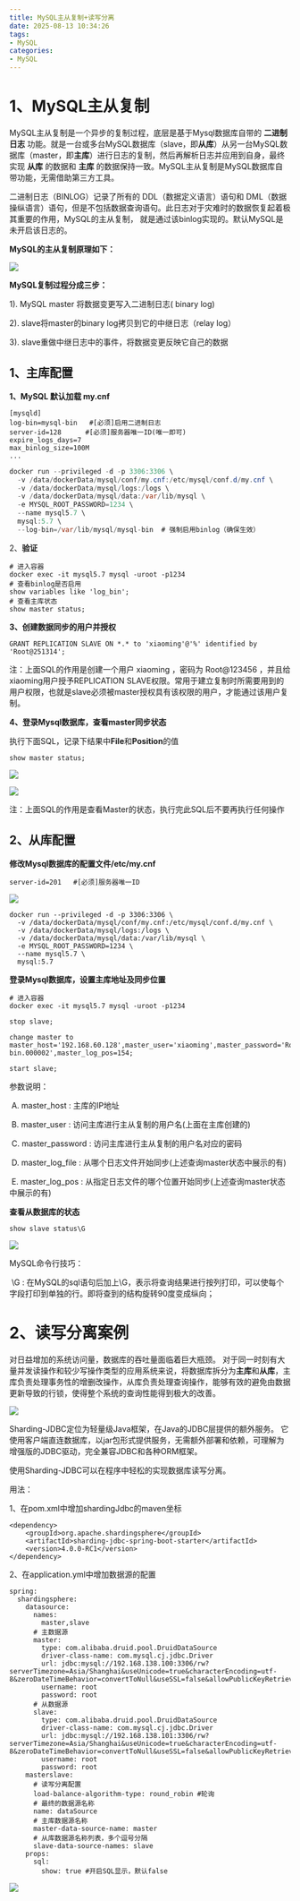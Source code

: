 ```yaml
---
title: MySQL主从复制+读写分离
date: 2025-08-13 10:34:26
tags:
- MySQL
categories:
- MySQL
---
```


# 1、**MySQL主从复制**

MySQL主从复制是一个异步的复制过程，底层是基于Mysql数据库自带的 **二进制日志** 功能。就是一台或多台MySQL数据库（slave，即**从库**）从另一台MySQL数据库（master，即**主库**）进行日志的复制，然后再解析日志并应用到自身，最终实现 **从库** 的数据和 **主库** 的数据保持一致。MySQL主从复制是MySQL数据库自带功能，无需借助第三方工具。

二进制日志（BINLOG）记录了所有的 DDL（数据定义语言）语句和 DML（数据操纵语言）语句，但是不包括数据查询语句。此日志对于灾难时的数据恢复起着极其重要的作用，MySQL的主从复制， 就是通过该binlog实现的。默认MySQL是未开启该日志的。

**MySQL的主从复制原理如下：**

![](https://raw.githubusercontent.com/zhangzc-hub/img/main/img/Snipaste_2025-08-13_14-44-15.jpg)

**MySQL复制过程分成三步：**

1). MySQL master 将数据变更写入二进制日志( binary log)

2). slave将master的binary log拷贝到它的中继日志（relay log）

3). slave重做中继日志中的事件，将数据变更反映它自己的数据



## 1、**主库配置**

**1、MySQL 默认加载 my.cnf**

```
[mysqld]
log-bin=mysql-bin   #[必须]启用二进制日志
server-id=128      #[必须]服务器唯一ID(唯一即可)
expire_logs_days=7
max_binlog_size=100M
...
```

```java
docker run --privileged -d -p 3306:3306 \
  -v /data/dockerData/mysql/conf/my.cnf:/etc/mysql/conf.d/my.cnf \
  -v /data/dockerData/mysql/logs:/logs \
  -v /data/dockerData/mysql/data:/var/lib/mysql \
  -e MYSQL_ROOT_PASSWORD=1234 \
  --name mysql5.7 \
  mysql:5.7 \
  --log-bin=/var/lib/mysql/mysql-bin  # 强制启用binlog（确保生效）
```

2、**验证**

```
# 进入容器
docker exec -it mysql5.7 mysql -uroot -p1234
# 查看binlog是否启用
show variables like 'log_bin';
# 查看主库状态
show master status;
```

**3、创建数据同步的用户并授权**

```
GRANT REPLICATION SLAVE ON *.* to 'xiaoming'@'%' identified by 'Root@251314';
```

注：上面SQL的作用是创建一个用户 xiaoming ，密码为 Root@123456  ，并且给xiaoming用户授予REPLICATION SLAVE权限。常用于建立复制时所需要用到的用户权限，也就是slave必须被master授权具有该权限的用户，才能通过该用户复制。 

**4、登录Mysql数据库，查看master同步状态**

执行下面SQL，记录下结果中**File**和**Position**的值

```
show master status;
```

![](https://raw.githubusercontent.com/zhangzc-hub/img/main/img/1755072416433.jpg)

![](https://raw.githubusercontent.com/zhangzc-hub/img/main/img/1755072451506.jpg)

注：上面SQL的作用是查看Master的状态，执行完此SQL后不要再执行任何操作

## 2、**从库配置**

**修改Mysql数据库的配置文件/etc/my.cnf**

```
server-id=201 	#[必须]服务器唯一ID
```

![](https://raw.githubusercontent.com/zhangzc-hub/img/main/img/1755072533392.jpg)

```
docker run --privileged -d -p 3306:3306 \
  -v /data/dockerData/mysql/conf/my.cnf:/etc/mysql/conf.d/my.cnf \
  -v /data/dockerData/mysql/logs:/logs \
  -v /data/dockerData/mysql/data:/var/lib/mysql \
  -e MYSQL_ROOT_PASSWORD=1234 \
  --name mysql5.7 \
  mysql:5.7
```

**登录Mysql数据库，设置主库地址及同步位置**

```
# 进入容器
docker exec -it mysql5.7 mysql -uroot -p1234

stop slave;

change master to master_host='192.168.60.128',master_user='xiaoming',master_password='Root@251314',master_log_file='mysql-bin.000002',master_log_pos=154;

start slave;
```

参数说明：

​	A. master_host : 主库的IP地址

​	B. master_user : 访问主库进行主从复制的用户名(上面在主库创建的)

​	C. master_password : 访问主库进行主从复制的用户名对应的密码

​	D. master_log_file : 从哪个日志文件开始同步(上述查询master状态中展示的有)

​	E. master_log_pos : 从指定日志文件的哪个位置开始同步(上述查询master状态中展示的有)

**查看从数据库的状态**

```
show slave status\G
```

![](https://raw.githubusercontent.com/zhangzc-hub/img/main/img/Snipaste_2025-08-13_16-12-02.jpg)

MySQL命令行技巧：

​	\G : 在MySQL的sql语句后加上\G，表示将查询结果进行按列打印，可以使每个字段打印到单独的行。即将查到的结构旋转90度变成纵向；

# 2、**读写分离案例**

对日益增加的系统访问量，数据库的吞吐量面临着巨大瓶颈。 对于同一时刻有大量并发读操作和较少写操作类型的应用系统来说，将数据库拆分为**主库**和**从库**，主库负责处理事务性的增删改操作，从库负责处理查询操作，能够有效的避免由数据更新导致的行锁，使得整个系统的查询性能得到极大的改善。

![](https://raw.githubusercontent.com/zhangzc-hub/img/main/img/1755072836452.jpg)

Sharding-JDBC定位为轻量级Java框架，在Java的JDBC层提供的额外服务。 它使用客户端直连数据库，以jar包形式提供服务，无需额外部署和依赖，可理解为增强版的JDBC驱动，完全兼容JDBC和各种ORM框架。

使用Sharding-JDBC可以在程序中轻松的实现数据库读写分离。

用法：

1、在pom.xml中增加shardingJdbc的maven坐标

```
<dependency>
    <groupId>org.apache.shardingsphere</groupId>
    <artifactId>sharding-jdbc-spring-boot-starter</artifactId>
    <version>4.0.0-RC1</version>
</dependency>
```

2、在application.yml中增加数据源的配置

```
spring:
  shardingsphere:
    datasource:
      names:
        master,slave
      # 主数据源
      master:
        type: com.alibaba.druid.pool.DruidDataSource
        driver-class-name: com.mysql.cj.jdbc.Driver
        url: jdbc:mysql://192.168.138.100:3306/rw?serverTimezone=Asia/Shanghai&useUnicode=true&characterEncoding=utf-8&zeroDateTimeBehavior=convertToNull&useSSL=false&allowPublicKeyRetrieval=true
        username: root
        password: root
      # 从数据源
      slave:
        type: com.alibaba.druid.pool.DruidDataSource
        driver-class-name: com.mysql.cj.jdbc.Driver
        url: jdbc:mysql://192.168.138.101:3306/rw?serverTimezone=Asia/Shanghai&useUnicode=true&characterEncoding=utf-8&zeroDateTimeBehavior=convertToNull&useSSL=false&allowPublicKeyRetrieval=true
        username: root
        password: root
    masterslave:
      # 读写分离配置
      load-balance-algorithm-type: round_robin #轮询
      # 最终的数据源名称
      name: dataSource
      # 主库数据源名称
      master-data-source-name: master
      # 从库数据源名称列表，多个逗号分隔
      slave-data-source-names: slave
    props:
      sql:
        show: true #开启SQL显示，默认false
```

![](https://raw.githubusercontent.com/zhangzc-hub/img/main/img/1755072960206.jpg)
